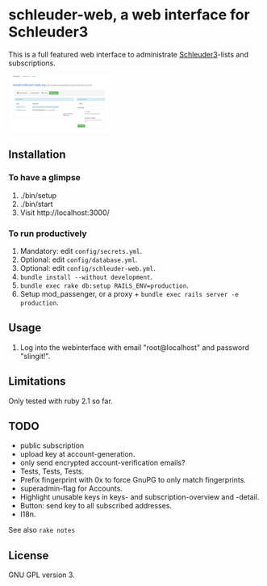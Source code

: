 # schleuder-web, a web interface for Schleuder3

This is a full featured web interface to administrate [Schleuder3](https://git.codecoop.org/schleuder/schleuder3)-lists and subscriptions.

<a href='doc/webschleuder-screenshot.png'>
  <img src='doc/webschleuder-screenshot-thumb.png' alt='Screenshot of schleuder-web'>
</a>

##  Installation

### To have a glimpse

1. ./bin/setup
1. ./bin/start
1. Visit http://localhost:3000/

### To run productively

1. Mandatory: edit `config/secrets.yml`.
1. Optional: edit `config/database.yml`.
1. Optional: edit `config/schleuder-web.yml`.
1. `bundle install --without development`.
1. `bundle exec rake db:setup RAILS_ENV=production`.
1. Setup mod_passenger, or a proxy + `bundle exec rails server -e production`.


## Usage

1. Log into the webinterface with email "root@localhost" and password "slingit!".


## Limitations

Only tested with ruby 2.1 so far.


## TODO

* public subscription
* upload key at account-generation.
* only send encrypted account-verification emails?
* Tests, Tests, Tests.
* Prefix fingerprint with 0x to force GnuPG to only match fingerprints.
* superadmin-flag for Accounts.
* Highlight unusable keys in keys- and subscription-overview and -detail.
* Button: send key to all subscribed addresses.
* I18n.


See also `rake notes`


## License

GNU GPL version 3.
